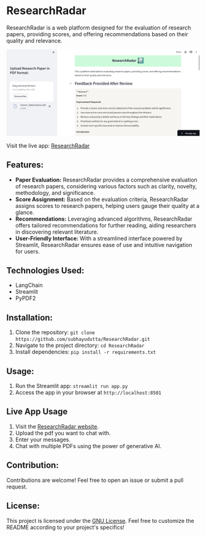 # ResearchRadar

ResearchRadar is a web platform designed for the evaluation of research papers, providing scores, and offering recommendations based on their quality and relevance.

![ResearchRadar Screenshot](./venv/Screenshot_1.jpg)

Visit the live app: [ResearchRadar](https://researchradar-wkswakhfzyxjhrnsfu7gmw.streamlit.app/)

## Features:
- **Paper Evaluation:** ResearchRadar provides a comprehensive evaluation of research papers, considering various factors such as clarity, novelty, methodology, and significance.
- **Score Assignment:** Based on the evaluation criteria, ResearchRadar assigns scores to research papers, helping users gauge their quality at a glance.
- **Recommendations:** Leveraging advanced algorithms, ResearchRadar offers tailored recommendations for further reading, aiding researchers in discovering relevant literature.
- **User-Friendly Interface:** With a streamlined interface powered by Streamlit, ResearchRadar ensures ease of use and intuitive navigation for users.

## Technologies Used:
- LangChain
- Streamlit
- PyPDF2

## Installation:
1. Clone the repository: `git clone https://github.com/subhayudutta/ResearchRadar.git`
2. Navigate to the project directory: `cd ResearchRadar`
3. Install dependencies: `pip install -r requirements.txt`

## Usage:
1. Run the Streamlit app: `streamlit run app.py`
2. Access the app in your browser at `http://localhost:8501`

## Live App Usage

1. Visit the [ResearchRadar website](https://researchradar-wkswakhfzyxjhrnsfu7gmw.streamlit.app/).
2. Upload the pdf you want to chat with.
3. Enter your messages.
4. Chat with multiple PDFs using the power of generative AI.

## Contribution:
Contributions are welcome! Feel free to open an issue or submit a pull request.

## License:
This project is licensed under the [GNU License](LICENSE).
Feel free to customize the README according to your project's specifics!

